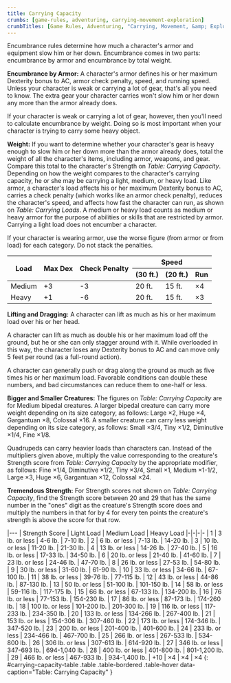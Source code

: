 ```yaml
---
title: Carrying Capacity
crumbs: [game-rules, adventuring, carrying-movement-exploration]
crumbTitles: [Game Rules, Adventuring, "Carrying, Movement, &amp; Exploration"]
---
```


Encumbrance rules determine how much a character's armor and equipment slow him or her down. Encumbrance comes in two parts: encumbrance by armor and encumbrance by total weight.

**Encumbrance by Armor:** A character's armor defines his or her maximum Dexterity bonus to AC, armor check penalty, speed, and running speed. Unless your character is weak or carrying a lot of gear, that's all you need to know. The extra gear your character carries won't slow him or her down any more than the armor already does.

If your character is weak or carrying a lot of gear, however, then you'll need to calculate encumbrance by weight. Doing so is most important when your character is trying to carry some heavy object.

**Weight:** If you want to determine whether your character's gear is heavy enough to slow him or her down more than the armor already does, total the weight of all the character's items, including armor, weapons, and gear. Compare this total to the character's Strength on _Table: Carrying Capacity_. Depending on how the weight compares to the character's carrying capacity, he or she may be carrying a light, medium, or heavy load. Like armor, a character's load affects his or her maximum Dexterity bonus to AC, carries a check penalty (which works like an armor check penalty), reduces the character's speed, and affects how fast the character can run, as shown on _Table: Carrying Loads_. A medium or heavy load counts as medium or heavy armor for the purpose of abilities or skills that are restricted by armor. Carrying a light load does not encumber a character.

If your character is wearing armor, use the worse figure (from armor or from load) for each category. Do not stack the penalties.

<table id="carrying-loads-table" class="table table-bordered table-hover" data-caption="Table: Carrying Loads">
    <thead>
        <tr><th rowspan="2">Load</th><th rowspan="2">Max Dex</th><th rowspan="2">Check Penalty</th><th colspan="3">Speed</th></tr>
        <tr><th>(30 ft.)</th><th>(20 ft.)</th><th>Run</th></tr>
    </thead>
    <tbody>
        <tr><td>Medium</td><td>+3</td><td>-3</td><td>20 ft.</td><td>15 ft.</td><td>&times;4</td></tr>
        <tr><td>Heavy</td><td>+1</td><td> -6</td><td>20 ft.</td><td>15 ft.</td><td>&times;3</td></tr>
    </tbody>
</table>

**Lifting and Dragging:** A character can lift as much as his or her maximum load over his or her head.

A character can lift as much as double his or her maximum load off the ground, but he or she can only stagger around with it. While overloaded in this way, the character loses any Dexterity bonus to AC and can move only 5 feet per round (as a full-round action).

A character can generally push or drag along the ground as much as five times his or her maximum load. Favorable conditions can double these numbers, and bad circumstances can reduce them to one-half or less.

**Bigger and Smaller Creatures:** The figures on _Table: Carrying Capacity_ are for Medium bipedal creatures. A larger bipedal creature can carry more weight depending on its size category, as follows: Large &times;2, Huge &times;4, Gargantuan &times;8, Colossal &times;16. A smaller creature can carry less weight depending on its size category, as follows: Small &times;3/4, Tiny &times;1/2, Diminutive &times;1/4, Fine &times;1/8.

Quadrupeds can carry heavier loads than characters can. Instead of the multipliers given above, multiply the value corresponding to the creature's Strength score from _Table: Carrying Capacity_ by the appropriate modifier, as follows: Fine &times;1/4, Diminutive &times;1/2, Tiny &times;3/4, Small &times;1, Medium &times;1-1/2, Large &times;3, Huge &times;6, Gargantuan &times;12, Colossal &times;24.

**Tremendous Strength:** For Strength scores not shown on _Table: Carrying Capacity_, find the Strength score between 20 and 29 that has the same number in the &quot;ones&quot; digit as the creature's Strength score does and multiply the numbers in that for by 4 for every ten points the creature's strength is above the score for that row.

|---
| Strength Score | Light Load | Medium Load | Heavy Load
|-|-|-|-
| 1 | 3 lb. or less | 4-6 lb. | 7-10 lb.
| 2 | 6 lb. or less | 7-13 lb. | 14-20 lb.
| 3 | 10 lb. or less | 11-20 lb. | 21-30 lb.
| 4 | 13 lb. or less | 14-26 lb. | 27-40 lb.
| 5 | 16 lb. or less | 17-33 lb. | 34-50 lb.
| 6 | 20 lb. or less | 21-40 lb. | 41-60 lb.
| 7 | 23 lb. or less | 24-46 lb. | 47-70 lb.
| 8 | 26 lb. or less | 27-53 lb. | 54-80 lb.
| 9 | 30 lb. or less | 31-60 lb. | 61-90 lb.
| 10 | 33 lb. or less | 34-66 lb. | 67-100 lb.
| 11 | 38 lb. or less | 39-76 lb. | 77-115 lb.
| 12 | 43 lb. or less | 44-86 lb. | 87-130 lb.
| 13 | 50 lb. or less | 51-100 lb. | 101-150 lb.
| 14 | 58 lb. or less | 59-116 lb. | 117-175 lb.
| 15 | 66 lb. or less | 67-133 lb. | 134-200 lb.
| 16 | 76 lb. or less | 77-153 lb. | 154-230 lb.
| 17 | 86 lb. or less | 87-173 lb. | 174-260 lb.
| 18 | 100 lb. or less | 101-200 lb. | 201-300 lb.
| 19 | 116 lb. or less | 117-233 lb. | 234-350 lb.
| 20 | 133 lb. or less | 134-266 lb. | 267-400 lb.
| 21 | 153 lb. or less | 154-306 lb. | 307-460 lb.
| 22 | 173 lb. or less | 174-346 lb. | 347-520 lb.
| 23 | 200 lb. or less | 201-400 lb. | 401-600 lb.
| 24 | 233 lb. or less | 234-466 lb. | 467-700 lb.
| 25 | 266 lb. or less | 267-533 lb. | 534-800 lb.
| 26 | 306 lb. or less | 307-613 lb. | 614-920 lb.
| 27 | 346 lb. or less | 347-693 lb. | 694-1,040 lb.
| 28 | 400 lb. or less | 401-800 lb. | 801-1,200 lb.
| 29 | 466 lb. or less | 467-933 lb. | 934-1,400 lb.
| +10 | &times;4 | &times;4 | &times;4
{: #carrying-capacity-table .table .table-bordered .table-hover data-caption="Table: Carrying Capacity" }
